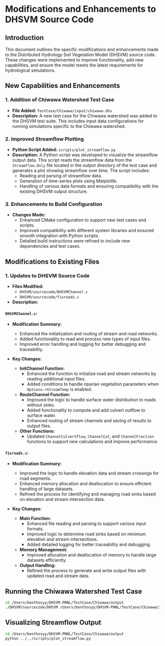 # Modifications and Enhancements to DHSVM Source Code

## Introduction

This document outlines the specific modifications and enhancements made to the Distributed Hydrology Soil Vegetation Model (DHSVM) source code. These changes were implemented to improve functionality, add new capabilities, and ensure the model meets the latest requirements for hydrological simulations.

## New Capabilities and Enhancements

### 1. Addition of Chiwawa Watershed Test Case

- **File Added:** `TestCase/Chiwawa/input/chiwawa.dhs`
- **Description:** A new test case for the Chiwawa watershed was added to the DHSVM test suite. This includes input data configurations for running simulations specific to the Chiwawa watershed.

### 2. Improved Streamflow Plotting

- **Python Script Added:** `scripts/plot_streamflow.py`
- **Description:** A Python script was developed to visualize the streamflow output data. This script reads the streamflow data from the `Streamflow.Only` file located in the output directory of the test case and generates a plot showing streamflow over time. The script includes:
  - Reading and parsing of streamflow data.
  - Generation of time-series plots using Matplotlib.
  - Handling of various data formats and ensuring compatibility with the existing DHSVM output structure.

### 3. Enhancements to Build Configuration

- **Changes Made:**
  - Enhanced CMake configuration to support new test cases and scripts.
  - Improved compatibility with different system libraries and ensured smooth integration with Python scripts.
  - Detailed build instructions were refined to include new dependencies and test cases.

## Modifications to Existing Files

### 1. Updates to DHSVM Source Code

- **Files Modified:**
  - `DHSVM/sourcecode/DHSVMChannel.c`
  - `DHSVM/sourcecode/fixroads.c`
- **Description:**

#### `DHSVMChannel.c`:

- **Modification Summary:**

  - Enhanced the initialization and routing of stream and road networks.
  - Added functionality to read and process new types of input files.
  - Improved error handling and logging for better debugging and traceability.
- **Key Changes:**

  - **InitChannel Function:**
    - Enhanced the function to initialize road and stream networks by reading additional input files.
    - Added conditions to handle riparian vegetation parameters when `Options->StreamTemp` is enabled.
  - **RouteChannel Function:**
    - Improved the logic to handle surface water distribution to roads without sinks.
    - Added functionality to compute and add culvert outflow to surface water.
    - Enhanced routing of stream channels and saving of results to output files.
  - **Other Functions:**
    - Updated `ChannelCulvertFlow`, `ChannelCut`, and `ChannelFraction` functions to support new calculations and improve performance.

#### `fixroads.c`:

- **Modification Summary:**

  - Improved the logic to handle elevation data and stream crossings for road segments.
  - Enhanced memory allocation and deallocation to ensure efficient handling of large datasets.
  - Refined the process for identifying and managing road sinks based on elevation and stream intersection data.
- **Key Changes:**

  - **Main Function:**
    - Enhanced file reading and parsing to support various input formats.
    - Improved logic to determine road sinks based on minimum elevation and stream intersections.
    - Added detailed logging for better traceability and debugging.
  - **Memory Management:**
    - Improved allocation and deallocation of memory to handle large datasets efficiently.
  - **Output Handling:**
    - Refined the process to generate and write output files with updated road and stream data.

## Running the Chiwawa Watershed Test Case

```sh
cd /Users/benthosyy/DHSVM-PNNL/TestCase/Chiwawa/output
./DHSVM/sourcecode/DHSVM /Users/benthosyy/DHSVM-PNNL/TestCase/Chiwawa/input/chiwawa.dhs
```

## Visualizing Streamflow Output

```sh
cd /Users/benthosyy/DHSVM-PNNL/TestCase/Chiwawa/output
python ../../scripts/plot_streamflow.py
```
